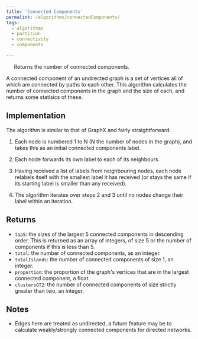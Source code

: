 ```yaml
---
title: 'Connected Components'
permalink: /algorithms/connectedComponents/
tags:
  - algorithms
  - partition
  - connectivity
  - components

---
```


<p style="margin-left: 1.5em;"> Returns the number of connected components.</p>

A connected component of an undirected graph is a set of vertices all of which are connected by paths to each other. This algorithm calculates the number of connected components in the graph and the size of each, and returns some statisics of these.

## Implementation
The algorithm is similar to that of GraphX and fairly straightforward:

1. Each node is numbered 1 to N (N the number of nodes in the graph), and takes this as an initial connected components label.

2. Each node forwards its own label to each of its neighbours.

3. Having received a list of labels from neighbouring nodes, each node relabels itself with the smallest label it has received (or stays the same if its starting label is smaller than any received).

4. The algorithm iterates over steps 2 and 3 until no nodes change their label within an iteration.

## Returns
* `top5`: the sizes of the largest 5 connected components in descending order. This is returned as an array of integers, of size 5 or the number of components if this is less than 5.
* `total`: the number of connected components, as an integer.
* `totalIslands`: the number of connected components of size 1, an integer.
* `proportion`: the proportion of the graph's vertices that are in the largest connected component, a float.
* `clustersGT2`: the number of connected components of size strictly greater than two, an integer.

## Notes

* Edges here are treated as undirected, a future feature may be to calculate weakly/strongly connected components for directed networks.
